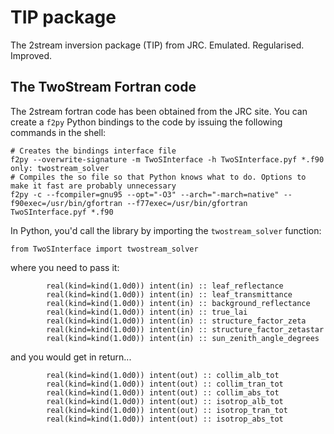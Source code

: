 # TIP package 
The 2stream inversion package (TIP) from JRC. Emulated. Regularised. Improved.


## The TwoStream Fortran code

The 2stream fortran code has been obtained from the JRC site. You can create a ``f2py`` Python bindings to the code by issuing the following commands in the shell:

    # Creates the bindings interface file
    f2py --overwrite-signature -m TwoSInterface -h TwoSInterface.pyf *.f90 only: twostream_solver
    # Compiles the so file so that Python knows what to do. Options to make it fast are probably unnecessary
    f2py -c --fcompiler=gnu95 --opt="-O3" --arch="-march=native" --f90exec=/usr/bin/gfortran --f77exec=/usr/bin/gfortran TwoSInterface.pyf *.f90

In Python, you'd call the library by importing the ``twostream_solver`` function:

    from TwoSInterface import twostream_solver

where you need to pass it:


            real(kind=kind(1.0d0)) intent(in) :: leaf_reflectance
            real(kind=kind(1.0d0)) intent(in) :: leaf_transmittance
            real(kind=kind(1.0d0)) intent(in) :: background_reflectance
            real(kind=kind(1.0d0)) intent(in) :: true_lai
            real(kind=kind(1.0d0)) intent(in) :: structure_factor_zeta
            real(kind=kind(1.0d0)) intent(in) :: structure_factor_zetastar
            real(kind=kind(1.0d0)) intent(in) :: sun_zenith_angle_degrees

and you would get in return...

            real(kind=kind(1.0d0)) intent(out) :: collim_alb_tot
            real(kind=kind(1.0d0)) intent(out) :: collim_tran_tot
            real(kind=kind(1.0d0)) intent(out) :: collim_abs_tot
            real(kind=kind(1.0d0)) intent(out) :: isotrop_alb_tot
            real(kind=kind(1.0d0)) intent(out) :: isotrop_tran_tot
            real(kind=kind(1.0d0)) intent(out) :: isotrop_abs_tot


